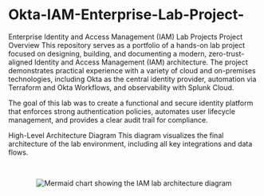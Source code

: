 # Okta-IAM-Enterprise-Lab-Project-
Enterprise Identity and Access Management (IAM) Lab Projects
Project Overview
This repository serves as a portfolio of a hands-on lab project focused on designing, building, and documenting a modern, zero-trust-aligned Identity and Access Management (IAM) architecture. The project demonstrates practical experience with a variety of cloud and on-premises technologies, including Okta as the central identity provider, automation via Terraform and Okta Workflows, and observability with Splunk Cloud.

The goal of this lab was to create a functional and secure identity platform that enforces strong authentication policies, automates user lifecycle management, and provides a clear audit trail for compliance.

High-Level Architecture Diagram
This diagram visualizes the final architecture of the lab environment, including all key integrations and data flows.

<br>

<p align="center">
<img src="https://mermaid.ink/img/pako:eNqNlctuozAQhV9lzJg1L6S0GzZg3V8Q3VpE_Cg8iC4Vv1QJt1yO3k9Y4m7Vqlb0YGaGGT_v3DkYQyN4Yw4pQhNIsfE81D4Qc3sC2N4B0s2Y-88-uS-OQ87f-JzT-1N02iW-0v0i6-nF_7d0-8f64M_eX1J2jUuV07b1O-b0_j_G8v9dYvj-C11wH8lT0p50eL8-j4_gXmE-9QcWn0d52tPz8N9W-6Wq53w_T_4h2yQ8p08d0rD-w_sP4M4uJ8_h7p3vT-vA_-71_W938d9-2r7d1t0e3l9-0zD_uO7B-oO09Xl--b83m-o7j03X21T8M_qgY_0P7D-jS-L60aGk3fF94Xh3T5Hn4_gA9V1n19Fm3d6B8bU83S3eO-L2d-j9-YF4f9lX521f7l043y5_b3dO6bT091c53d_h-b65X13OQ5iG8wz4fX0-V_c_72R3gJ10-h_a_wT3x9e_O7f3LhD4l_o-4_d1g1n8oB3mQ9q-T9-XQp2u9-X_hJ-5H534d0bYVvD0L_b11oVvD1n3z9p7zS-X4d_156w_35z6uJ8W93b7w_6765P9P9O96-Q_P2h9z3-Y0399j7R_t_hPj3l-c71r610R6r-30Wp6P63013d3B9Hk4_f1kE_e_gP1tA_i6oN8g" alt="Mermaid chart showing the IAM lab architecture diagram">
</p>
